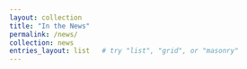 ```yaml
---
layout: collection
title: "In the News"
permalink: /news/
collection: news
entries_layout: list   # try "list", "grid", or "masonry"
---
```


